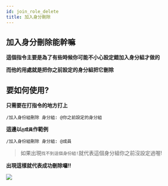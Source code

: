 ```yaml
---
id: join_role_delete
title: 加入身分刪除
---
```


## 加入身分刪除能幹嘛
**這個指令主要是為了有些時候你可能不小心設定錯加入身分組才做的**

**而他的用處就是把你之前設定的身分組把它刪除**

## 要如何使用?

**只需要在打指令的地方打上**

`/加入身份組刪除 身分組: @你之前設定的身分組`

**這邊以`@成員`作範例**

`/加入身份組刪除 身分組: @成員`

> 如果出現`找不到這個身份組!`就代表這個身分組你之前沒設定過喔!

**出現這樣就代表成功刪除囉!!**

![](https://media.discordapp.net/attachments/986161213727723520/988263417435521124/2022-06-20_100552.png)